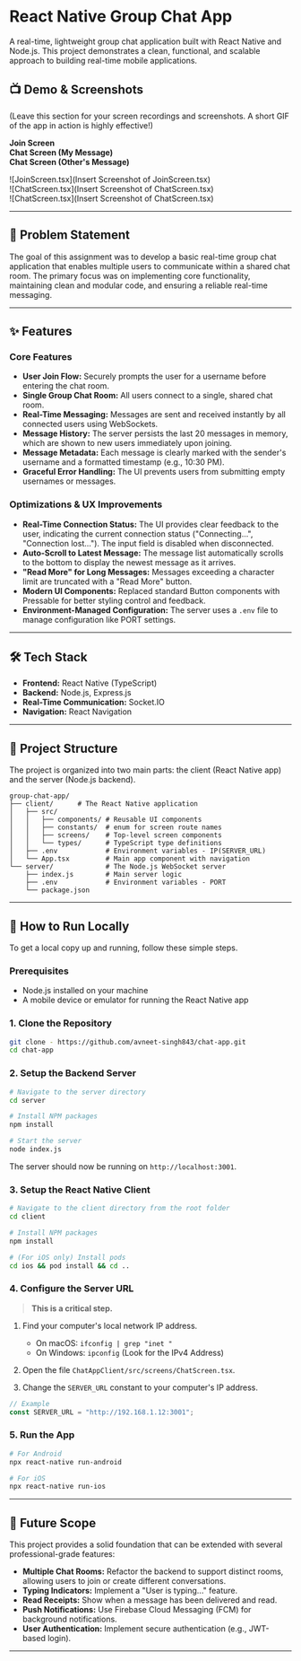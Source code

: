 # React Native Group Chat App

A real-time, lightweight group chat application built with React Native and Node.js. This project demonstrates a clean, functional, and scalable approach to building real-time mobile applications.

## 📺 Demo & Screenshots

(Leave this section for your screen recordings and screenshots. A short GIF of the app in action is highly effective!)

**Join Screen**  
**Chat Screen (My Message)**  
**Chat Screen (Other's Message)**

![JoinScreen.tsx](Insert Screenshot of JoinScreen.tsx)  
![ChatScreen.tsx](Insert Screenshot of ChatScreen.tsx)  
![ChatScreen.tsx](Insert Screenshot of ChatScreen.tsx)

---

## 🎯 Problem Statement

The goal of this assignment was to develop a basic real-time group chat application that enables multiple users to communicate within a shared chat room. The primary focus was on implementing core functionality, maintaining clean and modular code, and ensuring a reliable real-time messaging.

---

## ✨ Features

### Core Features

- **User Join Flow:** Securely prompts the user for a username before entering the chat room.
- **Single Group Chat Room:** All users connect to a single, shared chat room.
- **Real-Time Messaging:** Messages are sent and received instantly by all connected users using WebSockets.
- **Message History:** The server persists the last 20 messages in memory, which are shown to new users immediately upon joining.
- **Message Metadata:** Each message is clearly marked with the sender's username and a formatted timestamp (e.g., 10:30 PM).
- **Graceful Error Handling:** The UI prevents users from submitting empty usernames or messages.

### Optimizations & UX Improvements

- **Real-Time Connection Status:** The UI provides clear feedback to the user, indicating the current connection status ("Connecting...", "Connection lost..."). The input field is disabled when disconnected.
- **Auto-Scroll to Latest Message:** The message list automatically scrolls to the bottom to display the newest message as it arrives.
- **"Read More" for Long Messages:** Messages exceeding a character limit are truncated with a "Read More" button.
- **Modern UI Components:** Replaced standard Button components with Pressable for better styling control and feedback.
- **Environment-Managed Configuration:** The server uses a `.env` file to manage configuration like PORT settings.

---

## 🛠️ Tech Stack

- **Frontend:** React Native (TypeScript)
- **Backend:** Node.js, Express.js
- **Real-Time Communication:** Socket.IO
- **Navigation:** React Navigation

---

## 📂 Project Structure

The project is organized into two main parts: the client (React Native app) and the server (Node.js backend).

```
group-chat-app/
├── client/      # The React Native application
│   ├── src/
│   │   ├── components/ # Reusable UI components
│   │   ├── constants/  # enum for screen route names
│   │   ├── screens/    # Top-level screen components
│   │   └── types/      # TypeScript type definitions
│   ├── .env            # Environment variables - IP(SERVER_URL)
│   └── App.tsx         # Main app component with navigation
└── server/             # The Node.js WebSocket server
    ├── index.js        # Main server logic
    ├── .env            # Environment variables - PORT
    └── package.json
```

---

## 🚀 How to Run Locally

To get a local copy up and running, follow these simple steps.

### Prerequisites

- Node.js installed on your machine
- A mobile device or emulator for running the React Native app

### 1. Clone the Repository

```bash
git clone - https://github.com/avneet-singh843/chat-app.git
cd chat-app
```

### 2. Setup the Backend Server

```bash
# Navigate to the server directory
cd server

# Install NPM packages
npm install

# Start the server
node index.js
```

The server should now be running on `http://localhost:3001`.

### 3. Setup the React Native Client

```bash
# Navigate to the client directory from the root folder
cd client

# Install NPM packages
npm install

# (For iOS only) Install pods
cd ios && pod install && cd ..
```

### 4. Configure the Server URL

> **This is a critical step.**

1. Find your computer's local network IP address.

   - On macOS: `ifconfig | grep "inet "`
   - On Windows: `ipconfig` (Look for the IPv4 Address)

2. Open the file `ChatAppClient/src/screens/ChatScreen.tsx`.
3. Change the `SERVER_URL` constant to your computer's IP address.

```ts
// Example
const SERVER_URL = "http://192.168.1.12:3001";
```

### 5. Run the App

```bash
# For Android
npx react-native run-android

# For iOS
npx react-native run-ios
```

---

## 🔮 Future Scope

This project provides a solid foundation that can be extended with several professional-grade features:

- **Multiple Chat Rooms:** Refactor the backend to support distinct rooms, allowing users to join or create different conversations.
- **Typing Indicators:** Implement a "User is typing..." feature.
- **Read Receipts:** Show when a message has been delivered and read.
- **Push Notifications:** Use Firebase Cloud Messaging (FCM) for background notifications.
- **User Authentication:** Implement secure authentication (e.g., JWT-based login).

---
